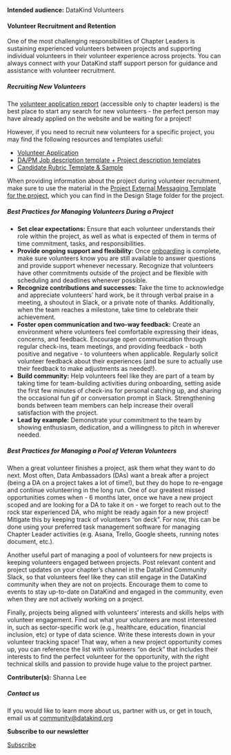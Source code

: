 




**Intended audience:**
DataKind Volunteers






#### Volunteer Recruitment and Retention


One of the most challenging responsibilities of Chapter Leaders is sustaining experienced volunteers between projects and supporting individual volunteers in their volunteer experience across projects. You can always connect with your DataKind staff support person for guidance and assistance with volunteer recruitment.


##### Recruiting New Volunteers


The [volunteer application report](https://playbook.datakind.org/playbook/articles/201) (accessible only to chapter leaders) is the best place to start any search for new volunteers \- the perfect person may have already applied on the website and be waiting for a project!


However, if you need to recruit new volunteers for a specific project, you may find the following resources and templates useful:


* [Volunteer Application](https://docs.google.com/forms/d/1w-y9puIf4WdfyUy1E36FBTk95g29kW_XyW81rZ8skqA/edit)
* [DA/PM Job description template \+ Project description templates](https://docs.google.com/presentation/d/1UBVJgUyAwdxSPhV6slmJC3cNmnhmVvWO8JT4N25ayY4/edit#slide=id.gd9ba86e4a4_0_127)
* [Candidate Rubric Template \& Sample](https://docs.google.com/document/d/1CjEcI18e6QuJu4lk0GYtfD5uxoWP7Q9C9BBdz0V7Xsg/edit)


When providing information about the project during volunteer recruitment, make sure to use the material in the [Project External Messaging Template for the project](https://docs.google.com/document/d/1zM4sdPBG_Hulwm34FOzUQllhSib2OlEOtoieUU5naC4/edit#), which you can find in the Design Stage folder for the project. 


##### Best Practices for Managing Volunteers During a Project


* **Set clear expectations:** Ensure that each volunteer understands their role within the project, as well as what is expected of them in terms of time commitment, tasks, and responsibilities.
* **Provide ongoing support and flexibility:** Once [onboarding](https://playbook.datakind.org/playbook/articles/165) is complete, make sure volunteers know you are still available to answer questions and provide support whenever necessary. Recognize that volunteers have other commitments outside of the project and be flexible with scheduling and deadlines whenever possible.
* **Recognize contributions and successes:** Take the time to acknowledge and appreciate volunteers’ hard work, be it through verbal praise in a meeting, a shoutout in Slack, or a private note of thanks. Additionally, when the team reaches a milestone, take time to celebrate their achievement.
* **Foster open communication and two\-way feedback:** Create an environment where volunteers feel comfortable expressing their ideas, concerns, and feedback. Encourage open communication through regular check\-ins, team meetings, and providing feedback \- both positive and negative \- to volunteers when applicable. Regularly solicit volunteer feedback about their experiences (and be sure to actually use their feedback to make adjustments as needed!).
* **Build community:** Help volunteers feel like they are part of a team by taking time for team\-building activities during onboarding, setting aside the first few minutes of check\-ins for personal catching up, and sharing the occasional fun gif or conversation prompt in Slack. Strengthening bonds between team members can help increase their overall satisfaction with the project.
* **Lead by example:** Demonstrate your commitment to the team by showing enthusiasm, dedication, and a willingness to pitch in wherever needed.


##### Best Practices for Managing a Pool of Veteran Volunteers


When a great volunteer finishes a project, ask them what they want to do next. Most often, Data Ambassadors (DAs) want a break after a project (being a DA on a project takes a lot of time!), but they do hope to re\-engage and continue volunteering in the long run. One of our greatest missed opportunities comes when \- 6 months later, once we have a new project scoped and are looking for a DA to take it on \- we forget to reach out to the rock star experienced DA, who might be ready again for a new project! Mitigate this by keeping track of volunteers “on deck”. For now, this can be done using your preferred task management software for managing Chapter Leader activities (e.g. Asana, Trello, Google sheets, running notes document, etc.). 


Another useful part of managing a pool of volunteers for new projects is keeping volunteers engaged between projects. Post relevant content and project updates on your chapter’s channel in the DataKind Community Slack, so that volunteers feel like they can still engage in the DataKind community when they are not on projects. Encourage them to come to events to stay up\-to\-date on DataKind and engaged in the community, even when they are not actively working on a project.


Finally, projects being aligned with volunteers’ interests and skills helps with volunteer engagement. Find out what your volunteers are most interested in, such as sector\-specific work (e.g., healthcare, education, financial inclusion, etc) or type of data science. Write these interests down in your volunteer tracking space! That way, when a new project opportunity comes up, you can reference the list with volunteers “on deck” that includes their interests to find the perfect volunteer for the opportunity, with the right technical skills and passion to provide huge value to the project partner.



 **Contributer(s):** Shanna Lee







##### Contact us


If you would like to learn more about us, partner with us, or get in touch, email us at community@datakind.org



 
**Subscribe to our newsletter**
  

[Subscribe](https://www.datakind.org/subscribe/)



